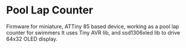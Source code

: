 # Pool Lap Counter

Firmware for miniature, ATTiny 85 based device, working as a pool lap counter for swimmers
It uses Tiny AVR lib, and ssd1306xled lib to drive 64x32 OLED display.


